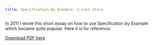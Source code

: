 ```yaml
---
title: Specification By Example: a Love Story
---
```


In 2011 I wrote this short essay on how to use Specification by Example which became quite popular. Here it is for reference:

[Download PDF here](/media/Specification-by-Example-a-love-story.pdf)
